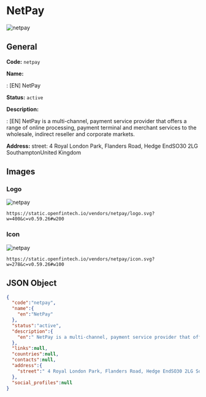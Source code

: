 
# NetPay 
![netpay](https://static.openfintech.io/vendors/netpay/logo.svg?w=400&c=v0.59.26#w200)  

## General 
 
**Code:** `netpay` 
 
**Name:** 
 
:	[EN] NetPay 
 
**Status:** `active` 
 
**Description:** 
 
: [EN]  NetPay is a multi-channel, payment service provider that offers a range of online processing, payment terminal and merchant services to the wholesale, indirect reseller and corporate markets.  
 
**Address:** 
street:  4 Royal London Park, Flanders Road, Hedge EndSO30 2LG SouthamptonUnited Kingdom  

## Images 

### Logo 
 
![netpay](https://static.openfintech.io/vendors/netpay/logo.svg?w=400&c=v0.59.26#w200)  

```
https://static.openfintech.io/vendors/netpay/logo.svg?w=400&c=v0.59.26#w200
```  

### Icon 
 
![netpay](https://static.openfintech.io/vendors/netpay/icon.svg?w=278&c=v0.59.26#w100)  

```
https://static.openfintech.io/vendors/netpay/icon.svg?w=278&c=v0.59.26#w100
```  

## JSON Object 

```json
{
  "code":"netpay",
  "name":{
    "en":"NetPay"
  },
  "status":"active",
  "description":{
    "en":" NetPay is a multi-channel, payment service provider that offers a range of online processing, payment terminal and merchant services to the wholesale, indirect reseller and corporate markets. "
  },
  "links":null,
  "countries":null,
  "contacts":null,
  "address":{
    "street":" 4 Royal London Park, Flanders Road, Hedge EndSO30 2LG SouthamptonUnited Kingdom "
  },
  "social_profiles":null
}
```  

